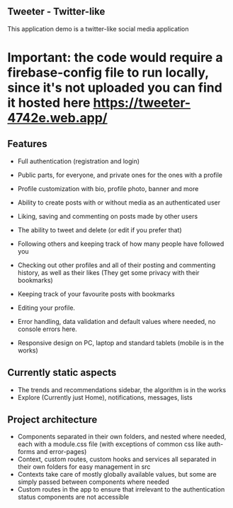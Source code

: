## Tweeter - Twitter-like

This application demo is a twitter-like social media application

# Important: the code would require a firebase-config file to run locally, since it's not uploaded you can find it hosted here https://tweeter-4742e.web.app/

## Features

- Full authentication (registration and login)
- Public parts, for everyone, and private ones for the ones with a profile
- Profile customization with bio, profile photo, banner and more
- Ability to create posts with or without media as an authenticated user

- Liking, saving and commenting on posts made by other users
- The ability to tweet and delete (or edit if you prefer that)
- Following others and keeping track of how many people have followed you
- Checking out other profiles and all of their posting and commenting history, as well as their likes (They get some privacy with their bookmarks)
- Keeping track of your favourite posts with bookmarks
- Editing your profile.

- Error handling, data validation and default values where needed, no console errors here.
- Responsive design on PC, laptop and standard tablets (mobile is in the works)

## Currently static aspects 
- The trends and recommendations sidebar, the algorithm is in the works
- Explore (Currently just Home), notifications, messages, lists

## Project architecture
- Components separated in their own folders, and nested where needed, each with a module.css file 
(with exceptions of common css like auth-forms and error-pages)
- Context, custom routes, custom hooks and services all separated in their own folders for easy management in src
- Contexts take care of mostly globally available values, but some are simply passed between components where needed
- Custom routes in the app to ensure that irrelevant to the authentication status components are not accessible